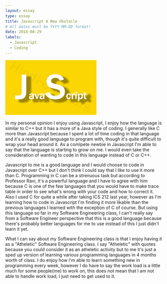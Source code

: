 ```yaml
---
layout: essay
type: essay
title: Javascript A New Obstacle
# All dates must be YYYY-MM-DD format!
date: 2018-08-29
labels:
  - Javascript
  - Coding
---
```


<div class="ui large rounded images">
  <img class="ui image" src="../images/JSpic1.png">
</div>

In my personal opinion I enjoy using Javascript, I enjoy how the language is similar to C++ but it has a more of a Java style of coding. I generally like C more than Javascript because I spent a lot of time coding in that language and it's a really good language to program with, though it's quite difficult to wrap your head around it. As a comlpete newbie in Javascript I'm able to say that the language is starting to grow on me. I would even take the consideration of wanting to code in this language instead of C or C++.

Javascript to me is a good language and I would choose to code in Javascript over C++ but I don't think I could say that I like to use it more than C. Programming in C can be a strenuous task but according to Professor Ravi, it's a powerful language and I have to agree with him because C is one of the few languages that you would have to make trace table in order to see what's wrong with your code and how to correct it. Also I used C for quite a while after taking ICS 212 last year, however as I'm learning how to code in Javascript I'm finding it more likable than the previous languages I learned with the exception of C of course.  But using this language so far in my Software Engineering class, I can't really say from a Software Engineer perspective that this is a good language because there's probably better languages for me to use instead of this I just didn't learn it yet.

What I can say about my Software Engineering class is that I enjoy having it as a "Atheletic" Software Engineering class. I say "Atheletic" with quotes because you could consider it as an atheletic activity but to me it's just a sped up version of learning various programming languages in 4 months worth of class. I do enjoy how I'm able to learn something new in programming every week, however I do have to say the work load is a little much for some people(me) to work on, this does not mean that I am not able to handle work load, I just need to get used to it.
